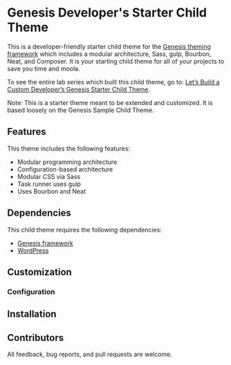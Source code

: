 # Genesis Developer's Starter Child Theme

This is a developer-friendly starter child theme for the [Genesis theming framework](http://my.studiopress.com/themes/genesis/) which includes a modular architecture, Sass, gulp, Bourbon, Neat, and Composer.  It is your starting child theme for all of your projects to save you time and moola. 

To see the entire lab series which built this child theme, go to: [Let’s Build a Custom Developer’s Genesis Starter Child Theme](https://knowthecode.io/labs-guide/lets-build-custom-developers-genesis-starter-child-theme).

Note:  This is a starter theme meant to be extended and customized.  It is based loosely on the Genesis Sample Child Theme.

## Features

This theme includes the following features:

- Modular programming architecture
- Configuration-based architecture
- Modular CSS via Sass
- Task runner uses gulp
- Uses Bourbon and Neat

## Dependencies

This child theme requires the following dependencies:

- [Genesis framework](http://my.studiopress.com/themes/genesis/)
- [WordPress](https://wordpress.org/download/)

## Customization

### Configuration


## Installation



## Contributors

All feedback, bug reports, and pull requests are welcome.